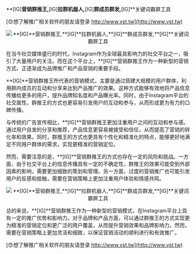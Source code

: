 **[IG]**营销群推王,**[IG]**拉群机器人,**[IG]**群成员群发,**[IG]**关键词霸屏工具

[😍想了解推广相关软件的朋友请登录 http://www.vst.tw](http://www.vst.tw)

 <center><img src="https://vst.tw/MP4/tuiguang/png/1.png" alt="**[IG]**营销群推王,**[IG]**拉群机器人,**[IG]**群成员群发,**[IG]**关键词霸屏工具"></center>

在当今社交媒体盛行的时代，Instagram作为全球最具影响力的社交平台之一，吸引了大量用户的关注。而在这个平台上，**[IG]**营销群推王作为一种新型的营销方式，正逐渐成为品牌推广和产品营销的重要手段。

**[IG]**营销群推王所代表的营销模式，主要是通过搭建大规模的用户群体，利用群内成员的互动和分享来达到产品推广的效果。这种方式能够有效地将产品信息传播给更多的用户，提升品牌知名度和产品曝光率。同时，由于Instagram平台的社交属性，群推王的方式也更容易引发用户的互动和参与，从而形成更为有力的口碑传播。

与传统的广告宣传相比，**[IG]**营销群推王更加注重用户之间的互动和参与感。通过用户自发的分享和推荐，产品信息更容易被接受和信任，从而提高了营销的转化率和效果。同时，群推王的方式也更具有个性化和精准化的特点，能够更好地满足不同用户群体的需求，实现更精准的营销定位。

然而，需要注意的是，**[IG]**营销群推王的方式也存在一定的风险和挑战。一方面，由于社交平台上的信息传播具有一定的不确定性，群推王的效果可能受到外部因素的影响，需要更加细致的策划和管理。另一方面，过度的营销推广也可能引发用户的反感和抵触，需要在营销策略上更加注重用户体验和情感共鸣。

 <center><img src="https://vst.tw/MP4/tuiguang/png/3.png" alt="**[IG]**营销群推王,**[IG]**拉群机器人,**[IG]**群成员群发,**[IG]**关键词霸屏工具"></center>

总的来说，**[IG]**营销群推王作为一种新型的营销模式，在Instagram平台上具有一定的推广优势和影响力。对于品牌和产品方面，可以通过群推王的方式实现更为精准的营销定位和更广泛的用户覆盖，从而提升营销效果和品牌影响力。然而，需要在营销策略上更加灵活和细致，以保证营销活动的顺利进行和有效推广。

[😍想了解推广相关软件的朋友请登录 http://www.vst.tw](http://www.vst.tw)



